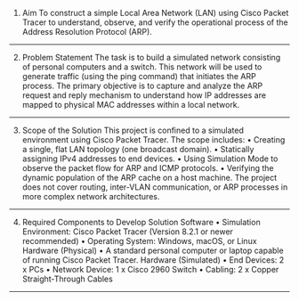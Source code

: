1. Aim
To construct a simple Local Area Network (LAN) using Cisco Packet Tracer to understand, observe, and verify the operational process of the Address Resolution Protocol (ARP).
________________________________________
2. Problem Statement
The task is to build a simulated network consisting of personal computers and a switch. This network will be used to generate traffic (using the ping command) that initiates the ARP process. The primary objective is to capture and analyze the ARP request and reply mechanism to understand how IP addresses are mapped to physical MAC addresses within a local network.
________________________________________
3. Scope of the Solution
This project is confined to a simulated environment using Cisco Packet Tracer. The scope includes:
•	Creating a single, flat LAN topology (one broadcast domain).
•	Statically assigning IPv4 addresses to end devices.
•	Using Simulation Mode to observe the packet flow for ARP and ICMP protocols.
•	Verifying the dynamic population of the ARP cache on a host machine.
The project does not cover routing, inter-VLAN communication, or ARP processes in more complex network architectures.
________________________________________
4. Required Components to Develop Solution
Software
•	Simulation Environment: Cisco Packet Tracer (Version 8.2.1 or newer recommended)
•	Operating System: Windows, macOS, or Linux
Hardware (Physical)
•	A standard personal computer or laptop capable of running Cisco Packet Tracer.
Hardware (Simulated)
•	End Devices: 2 x PCs
•	Network Device: 1 x Cisco 2960 Switch 
•	Cabling: 2 x Copper Straight-Through Cables
________________________________________
